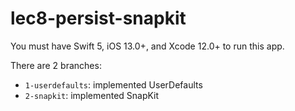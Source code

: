 # lec8-persist-snapkit

You must have Swift 5, iOS 13.0+, and Xcode 12.0+ to run this app.

There are 2 branches:
- `1-userdefaults`: implemented UserDefaults
- `2-snapkit`: implemented SnapKit

